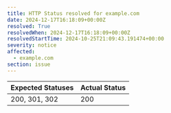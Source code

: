 ```yaml
---
title: HTTP Status resolved for example.com
date: 2024-12-17T16:18:09+00:00Z
resolved: True
resolvedWhen: 2024-12-17T16:18:09+00:00Z
resolvedStartTime: 2024-10-25T21:09:43.191474+00:00
severity: notice
affected:
  - example.com
section: issue
---
```


| Expected Statuses | Actual Status  |
|-------------------|----------------|
| 200, 301, 302 | 200 |
